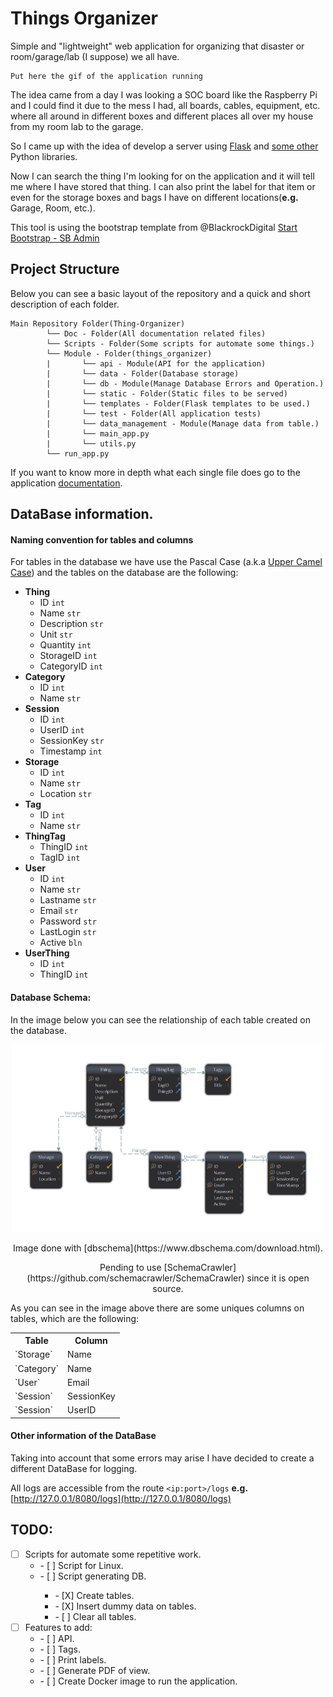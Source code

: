 # Things Organizer

Simple and "lightweight" web application for organizing that disaster or room/garage/lab
(I suppose) we all have.

```
Put here the gif of the application running
```

The idea came from a day I was looking a SOC board like the Raspberry Pi and I could find it
due to the mess I had, all boards, cables, equipment, etc. where all around in different boxes and
different places all over my house from my room lab to the garage.


So I came up with the idea of develop a server using [Flask](http://flask.pocoo.org/) and
[some other](/requirements.txt) Python libraries.


Now I can search the thing I'm looking for on the application and it will tell me where I have
stored that thing. I can also print the label for that item or even for the storage boxes and bags
I have on different locations(**e.g.** Garage, Room, etc.).

This tool is using the bootstrap template from @BlackrockDigital
[Start Bootstrap - SB Admin](https://github.com/BlackrockDigital/startbootstrap-sb-admin)

## Project Structure

Below you can see a basic layout of the repository and a quick and short description of each folder.

```
Main Repository Folder(Thing-Organizer)
        └── Doc - Folder(All documentation related files)
        └── Scripts - Folder(Some scripts for automate some things.)
        └── Module - Folder(things_organizer)
        |       └── api - Module(API for the application)
        |       └── data - Folder(Database storage)
        |       └── db - Module(Manage Database Errors and Operation.)
        |       └── static - Folder(Static files to be served)
        |       └── templates - Folder(Flask templates to be used.)
        |       └── test - Folder(All application tests)
        |       └── data_management - Module(Manage data from table.)
        |       └── main_app.py
        |       └── utils.py
        └── run_app.py
```

If you want to know more in depth what each single file does go to the
application [documentation](Doc/project_documentation/things_organizer).

## DataBase information.

#### Naming convention for tables and columns

For tables in the database we have use the Pascal Case
(a.k.a [Upper Camel Case](https://en.wikipedia.org/wiki/Camel_case)) and the tables on the database
are the following:

* **Thing**
    * ID `int`
    * Name `str`
    * Description `str`
    * Unit `str`
    * Quantity `int`
    * StorageID `int`
    * CategoryID `int`
* **Category**
    * ID `int`
    * Name `str`
* **Session**
    * ID  `int`
    * UserID `int`
    * SessionKey `str`
    * Timestamp `int`
* **Storage**
    * ID  `int`
    * Name `str`
    * Location `str`
* **Tag**
    * ID `int`
    * Name `str`
* **ThingTag**
    * ThingID `int`
    * TagID `int`
* **User**
    * ID `int`
    * Name `str`
    * Lastname `str`
    * Email `str`
    * Password `str`
    * LastLogin `str`
    * Active `bln`
* **UserThing**
    * ID `int`
    * ThingID `int`

#### Database Schema:

In the image below you can see the relationship of each table created on the database.

<p align="center">
<img src="Doc/img/sql_diagram.png" alt="SQL scheme Diagram"  width="500"/>
</p>
<p align="center">Image done with [dbschema](https://www.dbschema.com/download.html).
</p>
<p align="center">Pending to use [SchemaCrawler](https://github.com/schemacrawler/SchemaCrawler) since it is open
source.</p>

As you can see in the image above there are some uniques columns on tables, which are the following:

<center>
  <table>
    <tr>
      <th>Table</th>
      <th>Column</th>
    </tr>
    <tr>
      <td>`Storage`</td>
      <td>Name</td>
    </tr>
    <tr>
      <td>`Category`</td>
      <td>Name</td>
    </tr>
    <tr>
      <td>`User`</td>
      <td>Email</td>
    </tr>
    <tr>
      <td>`Session`</td>
      <td>SessionKey</td>
    </tr>
    <tr>
      <td>`Session`</td>
      <td>UserID</td>
    </tr>
  </table>
</center>

#### Other information of the DataBase

Taking into account that some errors may arise I have decided to create a
different DataBase for logging.

All logs are accessible from the route `<ip:port>/logs`
**e.g.** [http://127.0.0.1/8080/logs](http://127.0.0.1/8080/logs)

## TODO:
 - [ ] Scripts for automate some repetitive work.
   <ul><li> - [ ] Script for Linux.</li>
   <li> - [ ] Script generating DB.</li>
      <ul><li> - [X] Create tables.</li>
      <li> - [X] Insert dummy data on tables.</li>
      <li> - [ ] Clear all tables.</li></ul>
   </ul>
 - [ ] Features to add:
   <ul><li> - [ ] API.</li>
   <li> - [ ] Tags.</li>
   <li> - [ ] Print labels.</li>
   <li> - [ ] Generate PDF of view.</li>
   <li> - [ ] Create Docker image to run the application.</li>
   </ul>
